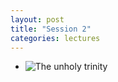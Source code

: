 ```yaml
---
layout: post
title: "Session 2"
categories: lectures
---
```


* ![The unholy trinity](https://preview.redd.it/gnmzztlop8f31.png?width=525&format=png&auto=webp&s=0fbf53000acdb71e66a7dbb01cb092093da4e0c1)
